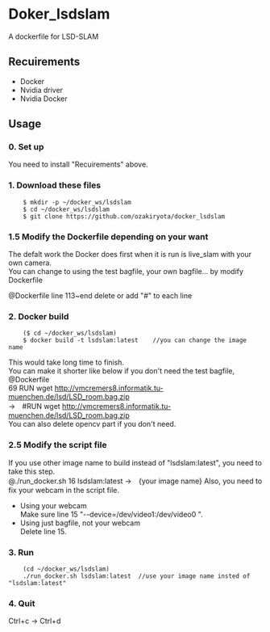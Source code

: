 # Doker_lsdslam

A dockerfile for LSD-SLAM

## Recuirements
* Docker
* Nvidia driver
* Nvidia Docker

## Usage
### 0. Set up
You need to install "Recuirements" above.
### 1. Download these files
		$ mkdir -p ~/docker_ws/lsdslam
		$ cd ~/docker_ws/lsdslam
		$ git clone https://github.com/ozakiryota/docker_lsdslam
### 1.5 Modify the Dockerfile depending on your want
The defalt work the Docker does first when it is run is live_slam with your own camera.  
You can change to using the test bagfile, your own bagfile... by modify Dockerfile  

@Dockerfile
line 113~end delete or add "#" to each line
### 2. Docker build
		($ cd ~/docker_ws/lsdslam)
		$ docker build -t lsdslam:latest	//you can change the image name
This would take long time to finish.  
You can make it shorter like below if you don't need the test bagfile,  
		@Dockerfile  
		69 RUN wget http://vmcremers8.informatik.tu-muenchen.de/lsd/LSD_room.bag.zip  
		→　#RUN wget http://vmcremers8.informatik.tu-muenchen.de/lsd/LSD_room.bag.zip  
You can also delete opencv part if you don't need.
### 2.5 Modify the script file
If you use other image name to build instead of "lsdslam:latest", you need to take this step.  
		@./run_docker.sh
		16 lsdslam:latest
		→　{your image name}
Also, you need to fix your webcam in the script file.  
+ Using your webcam  
Make sure line 15 "--device=/dev/video1:/dev/video0 \".
+ Using just bagfile, not your webcam  
Delete line 15.
### 3. Run
		(cd ~/docker_ws/lsdslam)
		./run_docker.sh lsdslam:latest	//use your image name insted of "lsdslam:latest"
### 4. Quit
Ctrl+c → Ctrl+d
